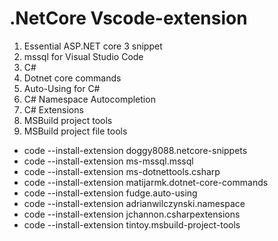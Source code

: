 
# .NetCore Vscode-extension

1. Essential ASP.NET core 3 snippet
2. mssql for Visual Studio Code
3. C#
4. Dotnet core commands
5. Auto-Using for C# 
6. C# Namespace Autocompletion
7. C# Extensions
8. MSBuild project tools
9. MSBuild project file tools

* code --install-extension doggy8088.netcore-snippets
* code --install-extension ms-mssql.mssql
* code --install-extension ms-dotnettools.csharp
* code --install-extension matijarmk.dotnet-core-commands
* code --install-extension fudge.auto-using
* code --install-extension adrianwilczynski.namespace
* code --install-extension jchannon.csharpextensions
* code --install-extension tintoy.msbuild-project-tools



